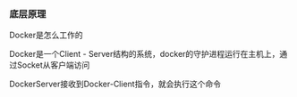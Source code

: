### 底层原理

Docker是怎么工作的

 Docker是一个Client - Server结构的系统，docker的守护进程运行在主机上，通过Socket从客户端访问

DockerServer接收到Docker-Client指令，就会执行这个命令


